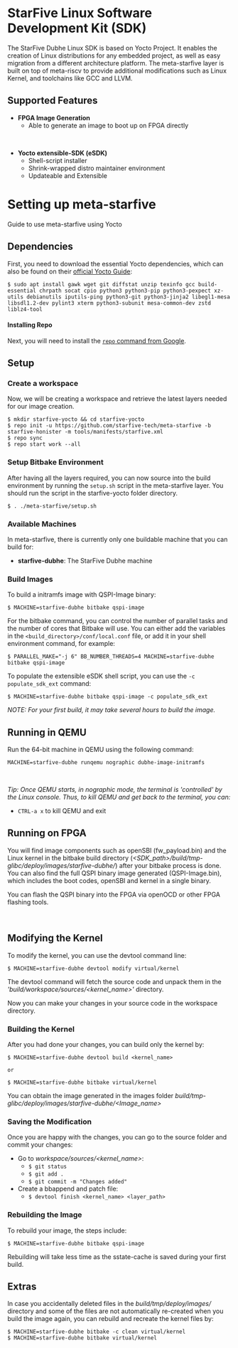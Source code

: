 # StarFive Linux Software Development Kit (SDK)

The StarFive Dubhe Linux SDK is based on Yocto Project. It enables the creation of Linux distributions for any embedded project, as well as easy migration from a different architecture platform. 
The meta-starfive layer is built on top of meta-riscv to provide additional modifications such as Linux Kernel, and toolchains like GCC and LLVM.


## Supported Features
* **FPGA Image Generation**
  * Able to generate an image to boot up on FPGA directly

<br>

* **Yocto extensible-SDK (eSDK)**
  * Shell-script installer
  * Shrink-wrapped distro maintainer environment
  * Updateable and Extensible

# Setting up meta-starfive
Guide to use meta-starfive using Yocto

## Dependencies
First, you need to download the essential Yocto dependencies, which can also be found on their [official Yocto Guide](https://docs.yoctoproject.org/brief-yoctoprojectqs/index.html#build-host-packages):
```
$ sudo apt install gawk wget git diffstat unzip texinfo gcc build-essential chrpath socat cpio python3 python3-pip python3-pexpect xz-utils debianutils iputils-ping python3-git python3-jinja2 libegl1-mesa libsdl1.2-dev pylint3 xterm python3-subunit mesa-common-dev zstd liblz4-tool
```

#### Installing Repo
Next, you will need to install the [`repo` command from Google](https://source.android.com/setup/develop#installing-repo).

## Setup

### Create a workspace
Now, we will be creating a workspace and retrieve the latest layers needed for our image creation.

```
$ mkdir starfive-yocto && cd starfive-yocto
$ repo init -u https://github.com/starfive-tech/meta-starfive -b starfive-honister -m tools/manifests/starfive.xml
$ repo sync
$ repo start work --all
```


### Setup Bitbake Environment 
After having all the layers required,  you can now source into the build environment by running the `setup.sh` script in the meta-starfive layer. You should run the script in the starfive-yocto folder directory.

```
$ . ./meta-starfive/setup.sh
```

### Available Machines
In meta-starfive, there is currently only one buildable machine that you can build for:

* **starfive-dubhe**: The StarFive Dubhe machine

### Build Images

To build a initramfs image with QSPI-Image binary:
```
$ MACHINE=starfive-dubhe bitbake qspi-image
```

For the bitbake command, you can control the number of parallel tasks and the number of cores that Bitbake will use. You can either add the variables in the `<build_directory>/conf/local.conf` file, or add it in your shell environment command, for example:

```
$ PARALLEL_MAKE="-j 6" BB_NUMBER_THREADS=4 MACHINE=starfive-dubhe bitbake qspi-image
```

To populate the extensible eSDK shell script, you can use the `-c populate_sdk_ext` command:
```
$ MACHINE=starfive-dubhe bitbake qspi-image -c populate_sdk_ext
```
_NOTE: For your first build, it may take several hours to build the image._


## Running in QEMU
Run the 64-bit machine in QEMU using the following command:
```
MACHINE=starfive-dubhe runqemu nographic dubhe-image-initramfs
```
<br>

_Tip: Once QEMU starts, in nographic mode, the terminal is 'controlled' by the Linux console. Thus, to kill QEMU and get back to the terminal, you can:_
* ```CTRL-a x``` to kill QEMU and exit

## Running on FPGA
You will find image components such as openSBI (fw_payload.bin) and the Linux kernel in the bitbake build directory (_<SDK_path>/build/tmp-glibc/deploy/images/starfive-dubhe/_) after your bitbake process is done. You can also find the full QSPI binary image generated (QSPI-Image.bin), which includes the boot codes, openSBI and kernel in a single binary.

You can flash the QSPI binary into the FPGA via openOCD or other FPGA flashing tools.

<br>

## Modifying the Kernel
To modify the kernel, you can use the devtool command line:
```
$ MACHINE=starfive-dubhe devtool modify virtual/kernel
```

The devtool command will fetch the source code and unpack them in the _'build/workspace/sources/<kernel_name>'_ directory.

Now you can make your changes in your source code in the workspace directory.

### Building the Kernel
After you had done your changes, you can build only the kernel by:
```
$ MACHINE=starfive-dubhe devtool build <kernel_name>

or 

$ MACHINE=starfive-dubhe bitbake virtual/kernel
```

You can obtain the image generated in the images folder _build/tmp-glibc/deploy/images/starfive-dubhe/<Image_name>_

### Saving the Modification
Once you are happy with the changes, you can go to the source folder and commit your changes:
* Go to _workspace/sources/<kernel_name>_:
  * ```$ git status```
  * ```$ git add .```
  * ```$ git commit -m "Changes added"```
* Create a bbappend and patch file:
  * ```$ devtool finish <kernel_name> <layer_path> ```

### Rebuilding the Image
To rebuild your image, the steps include:
```
$ MACHINE=starfive-dubhe bitbake qspi-image
```
Rebuilding will take less time as the sstate-cache is saved during your first build.


## Extras
In case you accidentally deleted files in the _build/tmp/deploy/images/_ directory and some of the files are not automatically re-created when you build the image again, you can rebuild and recreate the kernel files by:
```
$ MACHINE=starfive-dubhe bitbake -c clean virtual/kernel
$ MACHINE=starfive-dubhe bitbake virtual/kernel
```


